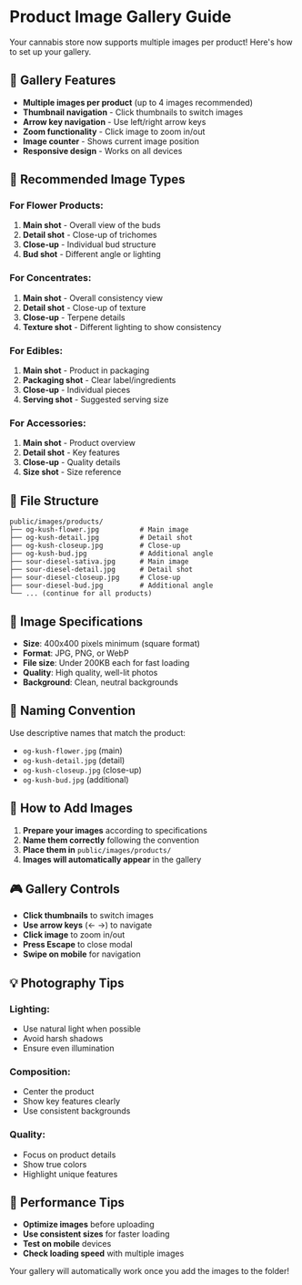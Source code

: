 # Product Image Gallery Guide

Your cannabis store now supports multiple images per product! Here's how to set up your gallery.

## 📸 Gallery Features

- **Multiple images per product** (up to 4 images recommended)
- **Thumbnail navigation** - Click thumbnails to switch images
- **Arrow key navigation** - Use left/right arrow keys
- **Zoom functionality** - Click image to zoom in/out
- **Image counter** - Shows current image position
- **Responsive design** - Works on all devices

## 🎯 Recommended Image Types

### For Flower Products:
1. **Main shot** - Overall view of the buds
2. **Detail shot** - Close-up of trichomes
3. **Close-up** - Individual bud structure
4. **Bud shot** - Different angle or lighting

### For Concentrates:
1. **Main shot** - Overall consistency view
2. **Detail shot** - Close-up of texture
3. **Close-up** - Terpene details
4. **Texture shot** - Different lighting to show consistency

### For Edibles:
1. **Main shot** - Product in packaging
2. **Packaging shot** - Clear label/ingredients
3. **Close-up** - Individual pieces
4. **Serving shot** - Suggested serving size

### For Accessories:
1. **Main shot** - Product overview
2. **Detail shot** - Key features
3. **Close-up** - Quality details
4. **Size shot** - Size reference

## 📁 File Structure

```
public/images/products/
├── og-kush-flower.jpg          # Main image
├── og-kush-detail.jpg          # Detail shot
├── og-kush-closeup.jpg         # Close-up
├── og-kush-bud.jpg             # Additional angle
├── sour-diesel-sativa.jpg      # Main image
├── sour-diesel-detail.jpg      # Detail shot
├── sour-diesel-closeup.jpg     # Close-up
├── sour-diesel-bud.jpg         # Additional angle
└── ... (continue for all products)
```

## 🎨 Image Specifications

- **Size**: 400x400 pixels minimum (square format)
- **Format**: JPG, PNG, or WebP
- **File size**: Under 200KB each for fast loading
- **Quality**: High quality, well-lit photos
- **Background**: Clean, neutral backgrounds

## 📝 Naming Convention

Use descriptive names that match the product:
- `og-kush-flower.jpg` (main)
- `og-kush-detail.jpg` (detail)
- `og-kush-closeup.jpg` (close-up)
- `og-kush-bud.jpg` (additional)

## 🔧 How to Add Images

1. **Prepare your images** according to specifications
2. **Name them correctly** following the convention
3. **Place them in** `public/images/products/`
4. **Images will automatically appear** in the gallery

## 🎮 Gallery Controls

- **Click thumbnails** to switch images
- **Use arrow keys** (← →) to navigate
- **Click image** to zoom in/out
- **Press Escape** to close modal
- **Swipe on mobile** for navigation

## 💡 Photography Tips

### Lighting:
- Use natural light when possible
- Avoid harsh shadows
- Ensure even illumination

### Composition:
- Center the product
- Show key features clearly
- Use consistent backgrounds

### Quality:
- Focus on product details
- Show true colors
- Highlight unique features

## 🚀 Performance Tips

- **Optimize images** before uploading
- **Use consistent sizes** for faster loading
- **Test on mobile** devices
- **Check loading speed** with multiple images

Your gallery will automatically work once you add the images to the folder! 
